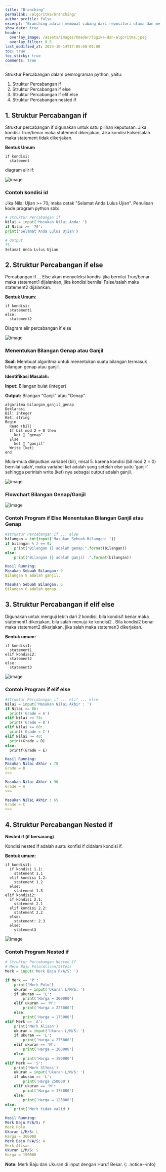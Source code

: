 ```yaml
---
title: "Branching"
permalink: /algoritma/branching/
author_profile: false
excerpt: "Branching adalah membuat cabang dari repositori utama dan melanjutkan melakukan pekerjaan pada cabang yang baru tersebut tanpa perlu khawatir mengacaukan yang utama."
show_date: true
header:
  overlay_image: /assets/images/header/logika-dan-algoritma.jpeg
  overlay_filter: 0.5
last_modified_at: 2023-10-14T17:00:00-01:00
toc: true
toc_sticky: true
comments: true
---
```


Struktur Percabangan dalam pemrograman python, yaitu:
1. Struktur Percabangan if
2. Struktur Percabangan if else
3. Struktur Percabangan if elif else
4. Struktur Percabangan nested if

## 1. Struktur Percabangan if
Struktur percabangan if digunakan untuk satu pilihan keputusan. Jika kondisi True/benar maka statement dikerjakan, Jika kondisi False/salah maka statement tidak dikerjakan.


**Bentuk Umum**
```
if kondisi:
  statement
```

diagram alir if: 

![image](https://github.com/Julius-Ulee/School-Programs/assets/61336116/80078244-25f5-4b60-b9a2-104ac848da27)

### Contoh kondisi id
Jika Nilai Ujian >= 70, maka cetak "Selamat Anda Lulus Ujian". Penulisan kode program python sbb:

```py
# struktur Percabangan if
Nilai = input('Masukan Nilai Anda: ')
if Nilai >= '70':
print('Selamat Anda Lulus Ujian')

# Output
75
Selamat Anda Lulus Ujian
```
## 2. Struktur Percabangan if else
Percabangan if ... Else akan menyeleksi kondisi jika bernilai True/benar maka statement1 dijalankan, jika kondisi bernilai False/salah maka statement2 dijalankan.

**Bentuk Umum:**
```
if kondisi:
  statement1
else:
  statement2
```

Diagram alir percabangan if else 

![image](https://github.com/Julius-Ulee/School-Programs/assets/61336116/8540a970-0319-4810-b0d3-3716d2dc9ce6)

### Menentukan Bilangan Genap atau Ganjil
**Soal:** Membuat algoritma untuk menentukan suatu bilangan termasuk bilangan genap atau ganjil.

**Identifikasi Masalah:**

**Input:** Bilangan bulat (integer)

**Output:** Bilangan "Ganjil" atau "Genap".

```
algoritma bilangan_ganjil_genap
Deklarasi
Bil: integer
Ket: string
Begin
  Read (bil)
  If bil mod 2 = 0 then
    ket  ‘genap’
  Else
    ket  ‘ganjil’
  Write (ket)
end
```

Mula-mula diinputkan variabel (bil), misal 5. karena kondisi (bil mod 2 = 0) bernilai salah’, maka variabel ket adalah yang setelah else yaitu ‘ganjil’ sehingga perintah write (ket) nya sebagai output adalah ganjil.

![image](https://github.com/Julius-Ulee/School-Programs/assets/61336116/7c5b502e-cdf1-4a45-a86a-97a92e01120c)

### Flowchart Bilangan Genap/Ganjil
![image](https://github.com/Julius-Ulee/School-Programs/assets/61336116/10b6732e-03f0-4217-aafc-591b3cff020c)

### Contoh Program if Else Menentukan Bilangan Ganjil atau Genap

```py
#struktur Percabangan if ... else
bilangan = int(input('Masukan Sebuah Bilangan: '))
if bilangan % 2 == 0:
    print("Bilangan {} adalah genap.".format(bilangan))
else:
    print("Bilangan {} adalah ganjil .".format(bilangan))
```
```yml
Hasil Running:
Masukan Sebuah Bilangan: 9
Bilangan 9 adalah ganjil.

Masukan Sebuah Bilangan: 6
Bilangan 6 adalah genap.
```

## 3. Struktur Percabangan if elif else
Digunakan untuk menguji lebih dari 2 kondisi, bila kondisi1 benar maka statement1 dikerjakan, bila salah menuju ke kondisi2 . Bila kondisi2 benar maka statement2 dikerjakan, jika salah maka statemen3 dikerjakan.

**Bentuk umum:**
```
if kondisi1:
  statement1
elif kondisi2:
  statement2
else:
  statement3
```

![image](https://github.com/Julius-Ulee/School-Programs/assets/61336116/e95d562a-91f7-4da7-9381-c2b0c229b82d)

### Contoh Program if elif else
```py
#Struktur Percabangan if ... elif ... else
Nilai = input('Masukan Nilai Akhir : ')
if Nilai >= 80:
  print('Grade = A')
elif Nilai >= 70:
  print('Grade = B')
elif Nilai >= 60:
  print('Grade = C')
elif Nilai >= 40:
  print(Grade = D)
else:
  printf(Grade = E)
```
```yml
Hasil Running:
Masukan Nilai Akhir : 70
Grade = B
>>>

Masukan Nilai Akhir : 90
Grade = A
>>>

Masukan Nilai Akhir : 65
Grade = C
>>> 
```

## 4. Struktur Percabangan Nested if
**Nested if (if bersarang)**

Kondisi nested If adalah suatu konfisi if didalam kondisi if.

**Bentuk umum:**
```
if kondisi1:
  if kondisi 1.1:
    statement 1.1
  elif kondisi 1.2:
    statement 1.2
  else:
    statement 1.3
elif kondisi2:
  if kondisi 2.1:
    statement 2.1
  elif kondisi 2.2:
    statement 2.2
  else:
    statement: 2.3
  else:
    statement3
```

![image](https://github.com/Julius-Ulee/School-Programs/assets/61336116/6e79b99b-240b-4351-9edb-7e60c3dc0e16)

### Contoh Program Nested if
```py
# Struktur Percabangan Nested If
# Merk Baju Polo/Alisan/StYess
Merk = input('Merk Baju P/A/S: ')

if Merk == 'P':
    print('Merk Polo')
    ukuran = input('Ukuran L/M/S: ')
    if ukuran == 'L':
        print('Harga = 300000')
    elif ukuran == 'M':
        print('Harga = 225000')
    else:
        print('Harga = 175000')
elif Merk == 'A':
    print('Merk Alisan')
    ukuran = input('Ukuran L/M/S: ')
    if ukuran == 'L':
        print('Harga = 275000')
    elif ukuran == 'M':
        print('Harga = 200000')
    else:
        print('Harga = 150000')
elif Merk == 'S':
    print('Merk StYess')
    ukuran = input('Ukuran L/M/S: ')
    if ukuran == 'L':
        print('Harga 250000')
    elif ukuran == 'M':
        print('Harga = 175000')
    else:
        print('Harga = 125000')
else:
    print('Merk tidak valid')

```
```yml
Hasil Running:
Merk Baju P/A/S: P
Merk Polo
Ukuran L/M/S: L
Harga = 300000
Merk Baju P/A/S: A
Merk Alisan
Ukuran L/M/S: S
Harga = 150000
```

**Note:** Merk Baju dan Ukuran di input dengan Huruf Besar.
{: .notice--info}
